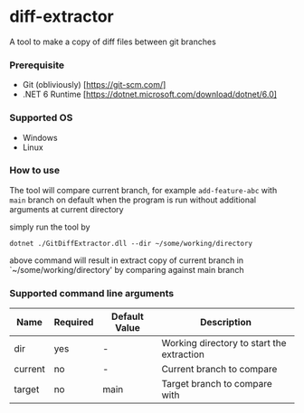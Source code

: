 # diff-extractor
A tool to make a copy of diff files between git branches

### Prerequisite
- Git (obliviously) [https://git-scm.com/]
- .NET 6 Runtime [https://dotnet.microsoft.com/download/dotnet/6.0]

### Supported OS
- Windows
- Linux

### How to use
The tool will compare current branch, for example `add-feature-abc` with `main` branch on default when the program is run without additional arguments at current directory

simply run the tool by

```
dotnet ./GitDiffExtractor.dll --dir ~/some/working/directory
```

above command will result in extract copy of current branch in `~/some/working/directory' by comparing against main branch

### Supported command line arguments

| Name    | Required | Default Value | Description                               |
|---------|----------|---------------|-------------------------------------------|
| dir     | yes      | -             | Working directory to start the extraction |
| current | no       | -             | Current branch to compare                 |
| target  | no       | main          | Target branch to compare with             |

